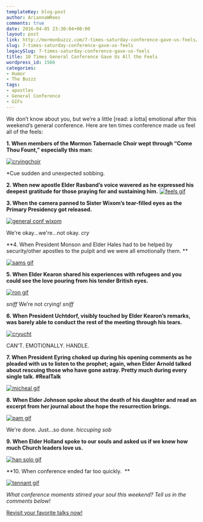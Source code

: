 ```yaml
---
templateKey: blog-post
author: AriannaWRees
comments: true
date: 2016-04-05 23:30:04+00:00
layout: post
link: http://mormonbuzzz.com/7-times-saturday-conference-gave-us-feels/
slug: 7-times-saturday-conference-gave-us-feels
legacySlug: 7-times-saturday-conference-gave-us-feels
title: 10 Times General Conference Gave Us All the Feels
wordpress_id: 1566
categories:
- Humor
- The Buzzz
tags:
- apostles
- General Conference
- GIFs
---
```


We don’t know about you, but we’re a little [read: a lotta] emotional after this weekend’s general conference. Here are ten times conference made us feel all of the feels:  



**1. When members of the Mormon Tabernacle Choir wept through “Come Thou Fount,” especially this man:**

[![cryingchoir](/img/cryingchoir.jpg)](/img/cryingchoir.jpg)

*Cue sudden and unexpected sobbing.



**2. When new apostle Elder Rasband’s voice wavered as he expressed his deepest gratitude for those praying for and sustaining him.**
[![feels gif](/img/feels-gif.gif)](/img/feels-gif.gif)



**3. When the camera panned to Sister Wixom’s tear-filled eyes as the Primary Presidency got released.**

[![general conf wixom](/img/general-conf-wixom.jpg)](/img/general-conf-wixom.jpg)

We're okay...we're...not okay. *cry*



**4. When President Monson and Elder Hales had to be helped by security/other apostles to the pulpit and we were all emotionally them. **

[![sams gif](/img/sams-gif.jpg)](/img/sams-gif.jpg)



**5. When Elder Kearon shared his experiences with refugees and you could see the love pouring from his tender British eyes.**

[![ron gif](/img/ron-gif.gif)](/img/ron-gif.gif)

*sniff* We’re not crying! *sniff* 



**6. When President Uchtdorf, visibly touched by Elder Kearon’s remarks, was barely able to conduct the rest of the meeting through his tears.**

[![cryucht](/img/cryucht.jpg)](/img/cryucht.jpg)

CAN'T. EMOTIONALLY. HANDLE.



**7. When President Eyring choked up during his opening comments as he pleaded with us to listen to the prophet; again, when Elder Arnold talked about rescuing those who have gone astray. Pretty much during every single talk. #RealTalk**

[![micheal gif](/img/micheal-gif.gif)](/img/micheal-gif.gif)



**8. When Elder Johnson spoke about the death of his daughter and read an excerpt from her journal about the hope the resurrection brings.**

[![pam gif](/img/pam-gif.gif)](/img/pam-gif.gif)

We're done. Just...so done. *hiccuping sob*



**9. When Elder Holland spoke to our souls and asked us if we knew how much Church leaders love us.**

[![han solo gif](/img/han-solo-gif.gif)](/img/han-solo-gif.gif)



**10. When conference ended far too quickly.  **

[![tennant gif](/img/tennant-gif.gif)](/img/tennant-gif.gif)



_What conference moments stirred _your_ soul this weekend? Tell us in the comments below!_

[Revisit your favorite talks now!](https://www.lds.org/general-conference/2016/04?cid=HP_SU_3-4-2016_dPFD_fGC_xLIDyL1-B_&lang=eng)
